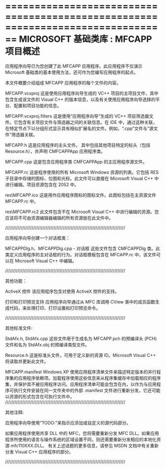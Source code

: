 ﻿================================================================================
    MICROSOFT 基础类库 : MFCAPP 项目概述
===============================================================================

应用程序向导已为您创建了此 MFCAPP 应用程序。此应用程序不仅演示 Microsoft 基础类的基本使用方法，还可作为您编写应用程序的起点。

本文件概要介绍组成 MFCAPP 应用程序的每个文件的内容。

MFCAPP.vcxproj
    这是使用应用程序向导生成的 VC++ 项目的主项目文件，其中包含生成该文件的 Visual C++ 的版本信息，以及有关使用应用程序向导选择的平台、配置和项目功能的信息。

MFCAPP.vcxproj.filters
    这是使用“应用程序向导”生成的 VC++ 项目筛选器文件。它包含有关项目文件与筛选器之间的关联信息。在 IDE 中，通过这种关联，在特定节点下以分组形式显示具有相似扩展名的文件。例如，“.cpp”文件与“源文件”筛选器关联。

MFCAPP.h
    这是应用程序的主头文件。
    其中包括其他项目特定的标头（包括 Resource.h），并声明 CMFCAPPApp 应用程序类。

MFCAPP.cpp
    这是包含应用程序类 CMFCAPPApp 的主应用程序源文件。

MFCAPP.rc
    这是程序使用的所有 Microsoft Windows 资源的列表。它包括 RES 子目录中存储的图标、位图和光标。此文件可以直接在 Microsoft Visual C++ 中进行编辑。项目资源包含在 2052 中。

res\MFCAPP.ico
    这是用作应用程序图标的图标文件。此图标包括在主资源文件 MFCAPP.rc 中。

res\MFCAPP.rc2
    此文件包含不在 Microsoft Visual C++ 中进行编辑的资源。您应该将不可由资源编辑器编辑的所有资源放在此文件中。


/////////////////////////////////////////////////////////////////////////////

应用程序向导创建一个对话框类：

MFCAPPDlg.h、MFCAPPDlg.cpp - 对话框
    这些文件包含 CMFCAPPDlg 类。此类定义应用程序的主对话框的行为。对话框模板包含在 MFCAPP.rc 中，该文件可以在 Microsoft Visual C++ 中编辑。

/////////////////////////////////////////////////////////////////////////////

其他功能：

ActiveX 控件
    该应用程序包含对使用 ActiveX 控件的支持。

打印和打印预览支持
    应用程序向导通过从 MFC 库调用 CView 类中的成员函数生成代码，来处理打印、打印设置和打印预览命令。

/////////////////////////////////////////////////////////////////////////////

其他标准文件:

StdAfx.h, StdAfx.cpp
    这些文件用于生成名为 MFCAPP.pch 的预编译头 (PCH) 文件和名为 StdAfx.obj 的预编译类型文件。

Resource.h
    这是标准头文件，可用于定义新的资源 ID。Microsoft Visual C++ 将读取并更新此文件。

MFCAPP.manifest
	Windows XP 使用应用程序清单文件来描述特定版本的并行程序集的应用程序依赖项。加载程序使用这些信息来从程序集缓存中加载相应的程序集，并保护其不被应用程序访问。应用程序清单可能会包含在内，以作为与应用程序可执行文件安装在同一文件夹中的外部 .manifest 文件进行重新分发，它还可能以资源的形式包含在可执行文件中。
/////////////////////////////////////////////////////////////////////////////

其他注释:

应用程序向导使用“TODO:”来指示应添加或自定义的源代码部分。

如果应用程序使用共享 DLL 中的 MFC，您将需要重新分发 MFC DLL。如果应用程序所使用的语言与操作系统的区域设置不同，则还需要重新分发相应的本地化资源 mfc110XXX.DLL。
有关上述话题的更多信息，请参见 MSDN 文档中有关重新分发 Visual C++ 应用程序的部分。

/////////////////////////////////////////////////////////////////////////////
